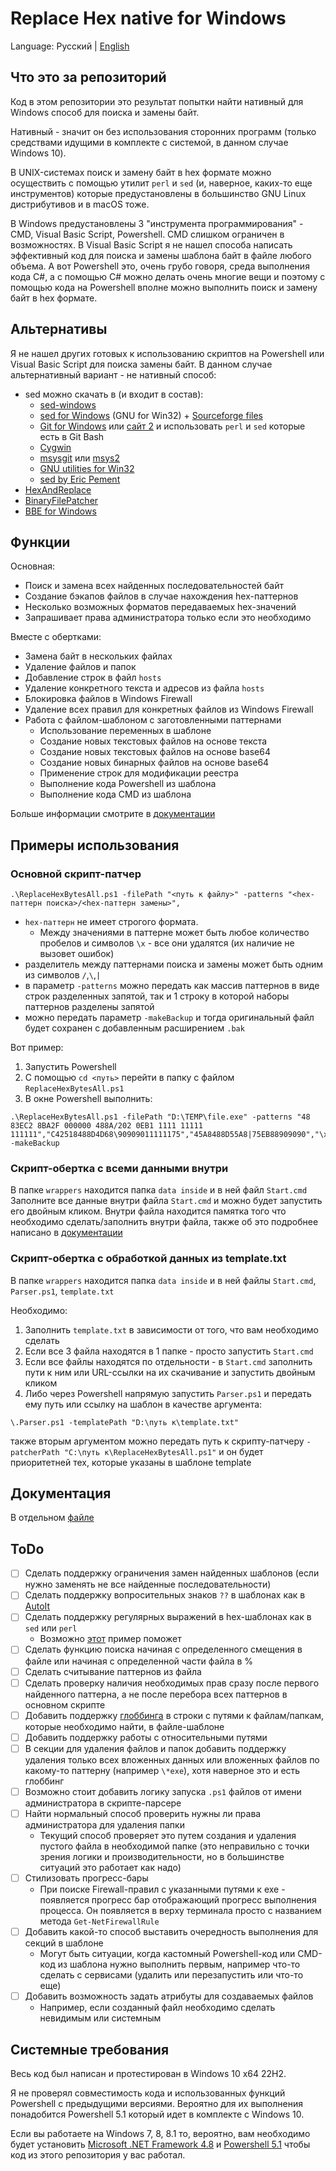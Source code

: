 # Replace Hex native for Windows

Language: Русский | [English](README.md)


## Что это за репозиторий

Код в этом репозитории это результат попытки найти нативный для Windows способ для поиска и замены байт.

Нативный - значит он без использования сторонних программ (только средствами идущими в комплекте с системой, в данном случае Windows 10).

В UNIX-системах поиск и замену байт в hex формате можно осуществить с помощью утилит `perl` и `sed` (и, наверное, каких-то еще инструментов) которые предустановлены в большинство GNU Linux дистрибутивов и в macOS тоже.

В Windows предустановлены 3 "инструмента программирования" - CMD, Visual Basic Script, Powershell.
CMD слишком ограничен в возможностях. В Visual Basic Script я не нашел способа написать эффективный код для поиска и замены шаблона байт в файле любого объема. А вот Powershell это, очень грубо говоря, среда выполнения кода C#, а с помощью C# можно делать очень многие вещи и поэтому с помощью кода на Powershell вполне можно выполнить поиск и замену байт в hex формате.

## Альтернативы

Я не нашел других готовых к использованию скриптов на Powershell или Visual Basic Script для поиска замены байт.
В данном случае альтернативный вариант - не нативный способ:

- sed можно скачать в (и входит в состав):
    - [sed-windows](https://github.com/mbuilov/sed-windows)
    - [sed for Windows](https://gnuwin32.sourceforge.net/packages/sed.htm) (GNU for Win32) + [Sourceforge files](https://sourceforge.net/projects/gnuwin32/files/sed/)
    - [Git for Windows](https://git-scm.com/download/win) или [сайт 2](https://gitforwindows.org/) и использовать `perl` и `sed` которые есть в Git Bash
    - [Cygwin](https://cygwin.com/)
    - [msysgit](https://github.com/msysgit/msysgit/) или [msys2](https://www.msys2.org/)
    - [GNU utilities for Win32](https://unxutils.sourceforge.net/)
    - [sed by Eric Pement](https://www.pement.org/sed/)
- [HexAndReplace](https://github.com/jjxtra/HexAndReplace)
- [BinaryFilePatcher](https://github.com/Invertex/BinaryFilePatcher)
- [BBE for Windows](https://anilech.blogspot.com/2016/09/binary-block-editor-bbe-for-windows.html)

## Функции

Основная:
- Поиск и замена всех найденных последовательностей байт
- Создание бэкапов файлов в случае нахождения hex-паттернов
- Несколько возможных форматов передаваемых hex-значений
- Запрашивает права администратора только если это необходимо

Вместе с обертками:
- Замена байт в нескольких файлах
- Удаление файлов и папок
- Добавление строк в файл `hosts`
- Удаление конкретного текста и адресов из файла `hosts`
- Блокировка файлов в Windows Firewall
- Удаление всех правил для конкретных файлов из Windows Firewall
- Работа с файлом-шаблоном с заготовленными паттернами
  - Использование переменных в шаблоне
  - Создание новых текстовых файлов на основе текста
  - Создание новых текстовых файлов на основе base64
  - Создание новых бинарных файлов на основе base64
  - Применение строк для модификации реестра
  - Выполнение кода Powershell из шаблона
  - Выполнение кода CMD из шаблона

Больше информации смотрите в [документации](./docs/docs_RU.md)

## Примеры использования

### Основной скрипт-патчер

```
.\ReplaceHexBytesAll.ps1 -filePath "<путь к файлу>" -patterns "<hex-паттерн поиска>/<hex-паттерн замены>",
```
- `hex-паттерн` не имеет строгого формата.
  - Между значениями в паттерне может быть любое количество пробелов и символов `\x` - все они удалятся (их наличие не вызовет ошибок)
- разделитель между паттернами поиска и замены может быть одним из символов `/`,`\`,`|`
- в параметр `-patterns` можно передать как массив паттернов в виде строк разделенных запятой, так и 1 строку в которой наборы паттернов разделены запятой
- можно передать параметр `-makeBackup` и тогда оригинальный файл будет сохранен с добавленным расширением `.bak`

Вот пример:

1. Запустить Powershell
2. С помощью `cd <путь>` перейти в папку с файлом `ReplaceHexBytesAll.ps1`
3. В окне Powershell выполнить:
```
.\ReplaceHexBytesAll.ps1 -filePath "D:\TEMP\file.exe" -patterns "48 83EC2 8BA2F 000000 488A/202 0EB1 1111 11111 111111","C42518488D4D68\90909011111175","45A8488D55A8|75EB88909090","\xAA\x7F\xBB\x08\xE3\x4D|\xBB\x90\xB1\xE8\x99\x4D" -makeBackup
```

### Скрипт-обертка с всеми данными внутри

В папке `wrappers` находится папка `data inside` и в ней файл `Start.cmd`
Заполните все данные внутри файла `Start.cmd` и можно будет запустить его двойным кликом.
Внутри файла находится памятка того что необходимо сделать/заполнить внутри файла, также об это подробнее написано в [документации](./docs/docs_RU.md)

### Скрипт-обертка с обработкой данных из template.txt

В папке `wrappers` находится папка `data inside` и в ней файлы `Start.cmd`, `Parser.ps1`, `template.txt`

Необходимо:
1. Заполнить `template.txt` в зависимости от того, что вам необходимо сделать
2. Если все 3 файла находятся в 1 папке - просто запустить `Start.cmd`
3. Если все файлы находятся по отдельности - в `Start.cmd` заполнить пути к ним или URL-ссылки на их скачивание и запустить двойным кликом
4. Либо через Powershell напрямую запустить `Parser.ps1` и передать ему путь или ссылку на шаблон в качестве аргумента:
```
\.Parser.ps1 -templatePath "D:\путь к\template.txt"
```
также вторым аргументом можно передать путь к скрипту-патчеру `-patcherPath "C:\путь к\ReplaceHexBytesAll.ps1"` и он будет приоритетней тех, которые указаны в шаблоне template


## Документация

В отдельном [файле](./docs/docs_RU.md)

## ToDo

- [ ] Сделать поддержку ограничения замен найденных шаблонов (если нужно заменять не все найденные последовательности)
- [ ] Сделать поддержку вопросительных знаков `??` в шаблонах как в [AutoIt](https://www.autoitscript.com/autoit3/docs/functions/StringRegExp.htm)
- [ ] Сделать поддержку регулярных выражений в hex-шаблонах как в `sed` или `perl`
  - Возможно [этот](https://stackoverflow.com/a/55314611) пример поможет
- [ ] Сделать функцию поиска начиная с определенного смещения в файле или начиная с определенной части файла в %
- [ ] Сделать считывание паттернов из файла
- [ ] Сделать проверку наличия необходимых прав сразу после первого найденного паттерна, а не после перебора всех паттернов в основном скрипте
- [ ] Добавить поддержку [глоббинга](https://stackoverflow.com/questions/30229465/what-is-file-globbing) в строки с путями к файлам/папкам, которые необходимо найти, в файле-шаблоне
- [ ] Добавить поддержку работы с относительными путями
- [ ] В секции для удаления файлов и папок добавить поддержку удаления только всех вложенных данных или вложенных файлов по какому-то паттерну (например `\*exe`), хотя наверное это и есть глоббинг
- [ ] Возможно стоит добавить логику запуска `.ps1` файлов от имени администратора в скрипте-парсере
- [ ] Найти нормальный способ проверить нужны ли права администратора для удаления папки
  - Текущий способ проверяет это путем создания и удаления пустого файла в необходимой папке (это неправильно с точки зрения логики и производительности, но в большинстве ситуаций это работает как надо)
- [ ] Стилизовать прогресс-бары
  - При поиске Firewall-правил с указанными путями к exe - появляется прогресс бар отображающий прогресс выполнения процесса. Он появляется в верху терминала просто с названием метода `Get-NetFirewallRule`
- [ ] Добавить какой-то способ выставить очередность выполнения для секций в шаблоне
  - Могут быть ситуации, когда кастомный Powershell-код или CMD-код из шаблона нужно выполнить первым, например что-то сделать с сервисами (удалить или перезапустить или что-то еще)
- [ ] Добавить возможность задать атрибуты для создаваемых файлов
  - Например, если созданный файл необходимо сделать невидимым или системным

## Системные требования

Весь код был написан и протестирован в Windows 10 x64 22H2.

Я не проверял совместимость кода и использованных функций Powershell с предыдущими версиями. Вероятно для их выполнения понадобится Powershell 5.1 который идет в комплекте с Windows 10.

Если вы работаете на Windows 7, 8, 8.1 то, вероятно, вам необходимо будет установить [Microsoft .NET Framework 4.8](https://support.microsoft.com/topic/microsoft-net-framework-4-8-offline-installer-for-windows-9d23f658-3b97-68ab-d013-aa3c3e7495e0) и [Powershell 5.1](https://www.microsoft.com/download/details.aspx/?id=54616) чтобы код из этого репозитория у вас работал.